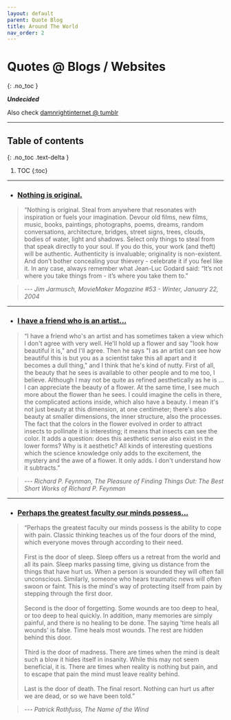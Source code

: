 ```yaml
---
layout: default
parent: Quote Blog
title: Around The World
nav_order: 2
---
```


# Quotes @ Blogs / Websites
{: .no_toc }

__*Undecided*__

Also check [damnrightinternet @ tumblr](https://damnrightinternet.tumblr.com)

---

## Table of contents
{: .no_toc .text-delta }

1. TOC
{:toc}

---
- ### [Nothing is original.](https://www.goodreads.com/quotes/131591-nothing-is-original-steal-from-anywhere-that-resonates-with-inspiration)

> “Nothing is original. Steal from anywhere that resonates with inspiration or fuels your imagination. Devour old films, new films, music, books, paintings, photographs, poems, dreams, random conversations, architecture, bridges, street signs, trees, clouds, bodies of water, light and shadows. Select only things to steal from that speak directly to your soul. If you do this, your work (and theft) will be authentic. Authenticity is invaluable; originality is non-existent. And don’t bother concealing your thievery - celebrate it if you feel like it. In any case, always remember what Jean-Luc Godard said: “It’s not where you take things from - it’s where you take them to."

> --- *Jim Jarmusch, MovieMaker Magazine #53 - Winter, January 22, 2004*

---

- ### [I have a friend who is an artist...](https://www.goodreads.com/quotes/184384-i-have-a-friend-who-s-an-artist-and-has-sometimes)

> “I have a friend who's an artist and has sometimes taken a view which I don't agree with very well. He'll hold up a flower and say "look how beautiful it is," and I'll agree. Then he says "I as an artist can see how beautiful this is but you as a scientist take this all apart and it becomes a dull thing," and I think that he's kind of nutty. First of all, the beauty that he sees is available to other people and to me too, I believe. Although I may not be quite as refined aesthetically as he is ... I can appreciate the beauty of a flower. At the same time, I see much more about the flower than he sees. I could imagine the cells in there, the complicated actions inside, which also have a beauty. I mean it's not just beauty at this dimension, at one centimeter; there's also beauty at smaller dimensions, the inner structure, also the processes. The fact that the colors in the flower evolved in order to attract insects to pollinate it is interesting; it means that insects can see the color. It adds a question: does this aesthetic sense also exist in the lower forms? Why is it aesthetic? All kinds of interesting questions which the science knowledge only adds to the excitement, the mystery and the awe of a flower. It only adds. I don't understand how it subtracts.”

> --- *Richard P. Feynman, The Pleasure of Finding Things Out: The Best Short Works of Richard P. Feynman*

---

- ### [Perhaps the greatest faculty our minds possess...](https://www.goodreads.com/quotes/156661-perhaps-the-greatest-faculty-our-minds-possess-is-the-ability)

>  “Perhaps the greatest faculty our minds possess is the ability to cope with pain. Classic thinking teaches us of the four doors of the mind, which everyone moves through according to their need.
<br><br>
First is the door of sleep. Sleep offers us a retreat from the world and all its pain. Sleep marks passing time, giving us distance from the things that have hurt us. When a person is wounded they will often fall unconscious. Similarly, someone who hears traumatic news will often swoon or faint. This is the mind's way of protecting itself from pain by stepping through the first door.
<br><br>
Second is the door of forgetting. Some wounds are too deep to heal, or too deep to heal quickly. In addition, many memories are simply painful, and there is no healing to be done. The saying 'time heals all wounds' is false. Time heals most wounds. The rest are hidden behind this door.
<br><br>
Third is the door of madness. There are times when the mind is dealt such a blow it hides itself in insanity. While this may not seem beneficial, it is. There are times when reality is nothing but pain, and to escape that pain the mind must leave reality behind.
<br><br>
Last is the door of death. The final resort. Nothing can hurt us after we are dead, or so we have been told.”

> --- *Patrick Rothfuss, The Name of the Wind*
